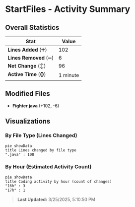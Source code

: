 # StartFiles - Activity Summary 

## Overall Statistics

| Stat                   | Value                                                             |
| ---------------------- | ----------------------------------------------------------------- |
| **Lines Added** (➕)   | 102                                          |
| **Lines Removed** (➖) | 6                                        |
| **Net Change** (↕)    | 96                |
| **Active Time** (⌚)   | 1 minute |


## Modified Files
- **Fighter.java** (+102, -6)

## Visualizations

### By File Type (Lines Changed)

```mermaid
pie showData
title Lines changed by file type
".java" : 108
```

### By Hour (Estimated Activity Count)

```mermaid
pie showData
title Coding activity by hour (count of changes)
"16h" : 3
"17h" : 1
```


> **Last Updated:** 3/25/2025, 5:10:50 PM